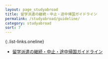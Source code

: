 ```yaml
---
layout: page_studyabroad
title: 留学派遣の継続・中止・途中帰国ガイドライン
permalink: /studyabroad/guideline/
category: studyabroad
sort: 7
---
```


{:.list-links.oneline}
<ul class="guideline">
	<li><a href="https://github.com/gsc-aoyama/www4gsc/raw/gh-pages/assets/docs/2018/06/study-abroad-guideline-01.pdf" alt="留学派遣の継続・中止・途中帰国ガイドライン" target="_blank">留学派遣の継続・中止・途中帰国ガイドライン</a></li>
</ul>

<!--
*   [留学派遣の継続・中止・途中帰国ガイドライン][guideline]

[guideline]: {{ '/assets/docs/2018/06/study-abroad-guideline-01.pdf' | relative_url }}
-->
